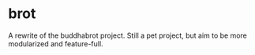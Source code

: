 # brot
A rewrite of the buddhabrot project. Still a pet project, but aim to be more modularized and feature-full.
